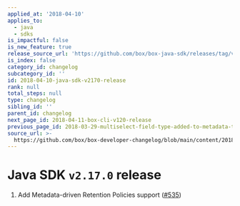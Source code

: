 ```yaml
---
applied_at: '2018-04-10'
applies_to:
  - java
  - sdks
is_impactful: false
is_new_feature: true
release_source_url: 'https://github.com/box/box-java-sdk/releases/tag/v2.17.0'
is_index: false
category_id: changelog
subcategory_id: ''
id: 2018-04-10-java-sdk-v2170-release
rank: null
total_steps: null
type: changelog
sibling_id: ''
parent_id: changelog
next_page_id: 2018-04-11-box-cli-v120-release
previous_page_id: 2018-03-29-multiselect-field-type-added-to-metadata-templates
source_url: >-
  https://github.com/box/box-developer-changelog/blob/main/content/2018/04-10-java-sdk-v2170-release.md
---
```

# Java SDK `v2.17.0` release

1. Add Metadata-driven Retention Policies support ([#535](https://github.com/box/box-java-sdk/pull/535))